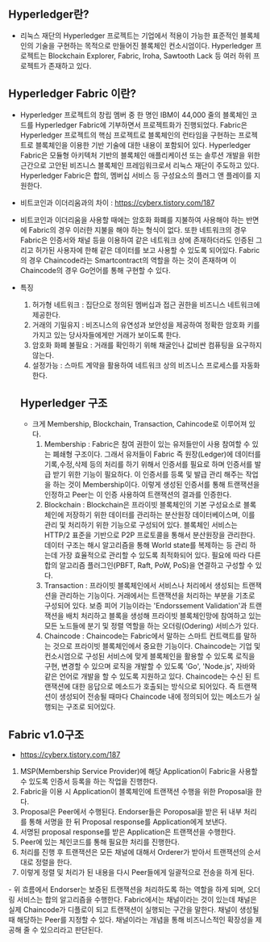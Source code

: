 ## Hyperledger란?
- 리눅스 재단의 Hyperledger 프로젝트는 기업에서 적용이 가능한 표준적인 블록체인의 기술을 구현하는 목적으로 만들어진 블록체인 컨소시엄이다. Hyperledger 프로젝트는 Blockchain Explorer, Fabric, Iroha, Sawtooth Lack 등 여러 하위 프로젝트가 존재하고 있다.

## Hyperledger Fabric 이란?
- Hyperledger 프로젝트의 창립 멤버 중 한 명인 IBM이 44,000 줄의 블록체인 코드를 Hyperledger Fabric에 기부하면서 프로젝트화가 진행되었다. Fabric은 Hyperledger 프로젝트의 핵심 프로젝트로 블록체인의 런타임을 구현하는 프로젝트로 블록체인을 이용한 기반 기술에 대한 내용이 포함되어 있다. Hyperledger Fabric은 모듈형 아키텍처 기반의 블록체인 애플리케이션 또는 솔루션 개발을 위한 근간으로 고안된 비즈니스 블록체인 프레임워크로서 리눅스 재단이 주도하고 있다. Hyperledger Fabric은 합의, 멤버십 서비스 등 구성요소의 플러그 앤 플레이를 지원한다.
- 비트코인과 이더리움과의 차이 : https://cyberx.tistory.com/187
- 비트코인과 이더리움을 사용할 때에는 암호화 화폐를 지불하여 사용해야 하는 반면에 Fabric의 경우 이러한 지불을 해야 하는 형식이 없다. 또한 네트워크의 경우 Fabric은 인증서와 채널 등을 이용하여 같은 네트워크 상에 존재하더라도 인증된 그리고 허가된 사용자에 한해 같은 데이터를 보고 사용할 수 있도록 되어있다. Fabric의 경우 Chaincode라는 Smartcontract의 역할을 하는 것이 존재하며 이 Chaincode의 경우 Go언어를 통해 구현할 수 있다.
- 특징
  <ol>
    <li>허가형 네트워크 : 집단으로 정의된 멤버십과 접근 권한을 비즈니스 네트워크에 제공한다.</li>
    <li>거래의 기밀유지 : 비즈니스의 유연성과 보안성을 제공하여 정확한 암호화 키를 가지고 있는 당사자들에게만 거래가 보이도록 한다.</li>
    <li>암호화 화폐 불필요 : 거래를 확인하기 위해 채굴인나 값비싼 컴퓨팅을 요구하지 않는다.</li>
    <li>설정가능 : 스마트 계약을 활용하여 네트워크 상의 비즈니스 프로세스를 자동화 한다.</li>
  </ol>
  
  ## Hyperledger 구조
  - 크게 Membership, Blockchain, Transaction, Cahincode로 이루어져 있다.
    <ol>
      <li>Membership : Fabric은 참여 권한이 있는 유저들만이 사용 참여할 수 있는 폐쇄형 구조이다. 그래서 유저들이 Fabric 즉 원장(Ledger)에 데이터를 기록,수정,삭제 등의 처리를 하기 위해서 인증서를 필요로 하며 인증서를 발급 받기 위한 기능이 필요하다. 이 인증서를 등록 및 발급 관리 해주는 작업을 하는 것이 Membership이다. 이렇게 생성된 인증서를 통해 트랜잭션을 인정하고 Peer는 이 인증 사용하여 트랜잭션의 결과를 인증한다.</li>
      <li>Blockchain : Blockchain은 프라이빗 블록체인의 기본 구성요소로 블록체인에 저장하기 위한 데이터를 관리하는 분산원장 데이터베이스며, 이를 관리 및 처리하기 위한 기능으로 구성되어 있다. 블록체인 서비스는 HTTP/2 표준을 기반으로 P2P 프로토콜을 통해서 분산원장을 관리한다. 데이터 구조는 해시 알고리즘을 통해 World state를 복제하는 등 관리 하는데 가장 효율적으로 관리할 수 있도록 최적화되어 있다. 필요에 따라 다른 합의 알고리즘 플러그인(PBFT, Raft, PoW, PoS)을 연결하고 구성할 수 있다.</li>
      <li>Transaction : 프라이빗 블록체인에서 서비스나 처리에서 생성되는 트랜잭션을 관리하는 기능이다. 거래에서는 트랜잭션을 처리하는 부분을 기초로 구성되어 있다. 보증 피어 기능이라는 'Endorssement Validation'과 트랜잭션을 배치 처리하고 블록을 생성해 프라이빗 블록체인망에 참여하고 있는 모든 노드들에 분기 및 정렬 역할을 하는 오더링(Odering) 서비스가 있다.</li>
      <li>Chaincode : Chaincode는 Fabric에서 말하는 스마트 컨트랙트를 말하는 것으로 프라이빗 블록체인에서 중요한 기능이다. Chaincode는 기업 및 컨소시엄으로 구성된 서비스에 맞게 블록체인을 활용할 수 있도록 로직을 구현, 변경할 수 있으며 로직을 개발할 수 있도록 'Go', 'Node.js', 자바와 같은 언어로 개발을 할 수 있도록 지원하고 있다. Chaincode는 수신 된 트랜잭션에 대한 응답으로 메소드가 호출되는 방식으로 되어있다. 즉 트랜잭션이 생성되어 전송될 때마다 Chaincode 내에 정의되어 있는 메소드가 실행되는 구조로 되어있다.</li>
    </ol>

## Fabric v1.0구조
- https://cyberx.tistory.com/187
<ol>
  <li> MSP(Membership Service Provider)에 해당 Application이 Fabric을 사용할 수 있도록 인증서 등록을 하는 작업을 진행한다.</li>
  <li> Fabric을 이용 시 Application이 블록체인에 트랜잭션 수행을 위한 Proposal을 한다.</li>
  <li> Proposal은 Peer에서 수행된다. Endorser들은 Poroposal을 받은 뒤 내부 처리를 통해 서명을 한 뒤 Proposal response를 Application에게 보낸다.</li>
  <li> 서명된 proposal response를 받은 Application은 트랜잭션을 수행한다.</li>
  <li> Peer에 있는 체인코드를 통해 필요한 처리를 진행한다.</li>
  <li> 처리를 진행 후 트랜잭션은 모든 채널에 대해서 Orderer가 받아서 트랜잭션의 순서대로 정렬을 한다.</li>
  <li> 이렇게 정렬 및 처리가 된 내용을 다시 Peer들에게 일괄적으로 전송을 하게 된다.</li>
</ol>
- 위 흐름에서 Endorser는 보증된 트랜잭션을 처리하도록 하는 역할을 하게 되며, 오더링 서비스는 합의 알고리즘을 수행한다. Fabric에서는 채널이라는 것이 있는데 채널은 실제 Chaincode가 디플로이 되고 트랜잭션이 실행되는 구간을 말한다. 채널이 생성될 때 해당하는 Peer를 지정할 수 있다. 채널이라는 개념을 통해 비즈니스적인 확장성을 제공해 줄 수 있으리라고 판단된다.
